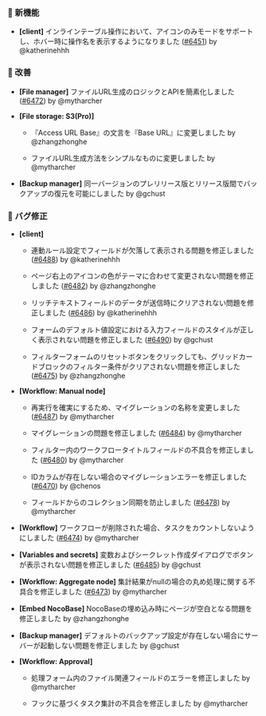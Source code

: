 ### 🎉 新機能

- **[client]** インラインテーブル操作において、アイコンのみモードをサポートし、ホバー時に操作名を表示するようになりました ([#6451](https://github.com/nocobase/nocobase/pull/6451)) by @katherinehhh

### 🚀 改善

- **[File manager]** ファイルURL生成のロジックとAPIを簡素化しました ([#6472](https://github.com/nocobase/nocobase/pull/6472)) by @mytharcher

- **[File storage: S3(Pro)]**
  - 『Access URL Base』の文言を『Base URL』に変更しました by @zhangzhonghe

  - ファイルURL生成方法をシンプルなものに変更しました by @mytharcher

- **[Backup manager]** 同一バージョンのプレリリース版とリリース版間でバックアップの復元を可能にしました by @gchust

### 🐛 バグ修正

- **[client]**
  - 連動ルール設定でフィールドが欠落して表示される問題を修正しました ([#6488](https://github.com/nocobase/nocobase/pull/6488)) by @katherinehhh

  - ページ右上のアイコンの色がテーマに合わせて変更されない問題を修正しました ([#6482](https://github.com/nocobase/nocobase/pull/6482)) by @zhangzhonghe

  - リッチテキストフィールドのデータが送信時にクリアされない問題を修正しました ([#6486](https://github.com/nocobase/nocobase/pull/6486)) by @katherinehhh

  - フォームのデフォルト値設定における入力フィールドのスタイルが正しく表示されない問題を修正しました ([#6490](https://github.com/nocobase/nocobase/pull/6490)) by @gchust

  - フィルターフォームのリセットボタンをクリックしても、グリッドカードブロックのフィルター条件がクリアされない問題を修正しました ([#6475](https://github.com/nocobase/nocobase/pull/6475)) by @zhangzhonghe

- **[Workflow: Manual node]**
  - 再実行を確実にするため、マイグレーションの名称を変更しました ([#6487](https://github.com/nocobase/nocobase/pull/6487)) by @mytharcher

  - マイグレーションの問題を修正しました ([#6484](https://github.com/nocobase/nocobase/pull/6484)) by @mytharcher

  - フィルター内のワークフロータイトルフィールドの不具合を修正しました ([#6480](https://github.com/nocobase/nocobase/pull/6480)) by @mytharcher

  - IDカラムが存在しない場合のマイグレーションエラーを修正しました ([#6470](https://github.com/nocobase/nocobase/pull/6470)) by @chenos

  - フィールドからのコレクション同期を防止しました ([#6478](https://github.com/nocobase/nocobase/pull/6478)) by @mytharcher

- **[Workflow]** ワークフローが削除された場合、タスクをカウントしないようにしました ([#6474](https://github.com/nocobase/nocobase/pull/6474)) by @mytharcher

- **[Variables and secrets]** 変数およびシークレット作成ダイアログでボタンが表示されない問題を修正しました ([#6485](https://github.com/nocobase/nocobase/pull/6485)) by @gchust

- **[Workflow: Aggregate node]** 集計結果がnullの場合の丸め処理に関する不具合を修正しました ([#6473](https://github.com/nocobase/nocobase/pull/6473)) by @mytharcher

- **[Embed NocoBase]** NocoBaseの埋め込み時にページが空白となる問題を修正しました by @zhangzhonghe

- **[Backup manager]** デフォルトのバックアップ設定が存在しない場合にサーバーが起動しない問題を修正しました by @gchust

- **[Workflow: Approval]**
  - 処理フォーム内のファイル関連フィールドのエラーを修正しました by @mytharcher

  - フックに基づくタスク集計の不具合を修正しました by @mytharcher